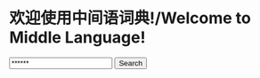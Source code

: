 # 欢迎使用中间语词典!/Welcome to Middle Language!
<html><head>
<script language="JavaScript">
function func()
{
var keyword=document.forms[0].keyword.value;//关键字
var r=document.body.createTextRange();
var s='<font style="background-color: #FFFF00;">'+keyword+'</font>';
while(r.findText(keyword)){
for(var o=r.parentElement();o&&o.tagName!="A";o=o.parentElement);
if(!o)try{
r.pasteHTML(s);
}catch(e){}
r.collapse(false);
}
return false;
}
</script>
</head><body>
<form onSubmit="return func();">
<input name='keyword' type='text' value="******">
<input type=submit value='Search'>
</form>
</body></html>
